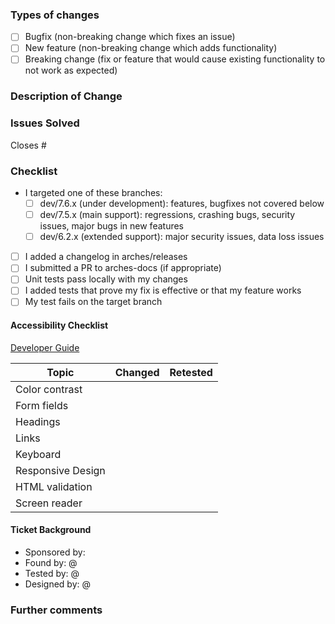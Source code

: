 <!--- Provide a general summary of the Pull Request in the Title above -->
### Types of changes
<!--- Put an `x` in the boxes that apply  -->
-   [ ] Bugfix (non-breaking change which fixes an issue)
-   [ ] New feature (non-breaking change which adds functionality)
-   [ ] Breaking change (fix or feature that would cause existing functionality to not work as expected)

### Description of Change
<!--- Include a brief description of this Pull Request and reasoning behind it. -->


### Issues Solved
<!--- If this Pull Request solves any issues, list them here, and mark the ticket "In Review" in the pipeline project -->
Closes #

### Checklist
<!--- Put an `x` in the boxes that apply. You can also fill these out after creating the PR. If you're unsure about any of them, don't hesitate to ask. We're here to help! This is simply a reminder of what we are going to look for before merging your code.  -->
-   I targeted one of these branches:
    - [ ] dev/7.6.x (under development): features, bugfixes not covered below
    - [ ] dev/7.5.x (main support): regressions, crashing bugs, security issues, major bugs in new features
    - [ ] dev/6.2.x (extended support): major security issues, data loss issues
-   [ ] I added a changelog in arches/releases
-   [ ] I submitted a PR to arches-docs (if appropriate)
-   [ ] Unit tests pass locally with my changes
-   [ ] I added tests that prove my fix is effective or that my feature works
-   [ ] My test fails on the target branch

#### Accessibility Checklist
<!-- If your changes impacted the following areas, mark the appropriate columns. -->
[Developer Guide](https://arches.readthedocs.io/en/stable/developing/advanced/accessibility/)

| Topic            | Changed | Retested |
| ---------------- | ------- | -------- |
| Color contrast   |         |          |
| Form fields      |         |          |
| Headings         |         |          |
| Links            |         |          |
| Keyboard         |         |          |
| Responsive Design|         |          |
| HTML validation  |         |          |
| Screen reader    |         |          |


#### Ticket Background
*   Sponsored by: <!--- Who is funding this effort? Getty Conservation Institute|Self Funded -->
*   Found by: @ <!--- This could be the person who files the bug, but not always. -->
*   Tested by: @ <!--- Testing is an important step in development. Who tested this? -->
*   Designed by: @ <!--- Who designed this new feature-->

### Further comments

<!--- If this is a relatively large or complex change, kick off the discussion by explaining why you chose the solution you did and what alternatives you considered, etc... -->
